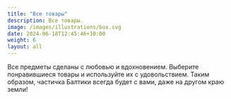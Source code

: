 ```yaml
---
title: "Все товары"
description: Все товары.
image: /images/illustrations/box.svg
date: 2024-06-18T12:45:46+10:00
weight: 6
layout: all
---
```



Все предметы сделаны с любовью и вдохновением. Выберите понравившиеся товары и используйте их с удовольствием. Таким образом, частичка Балтики всегда будет с вами, даже на другом краю земли!

